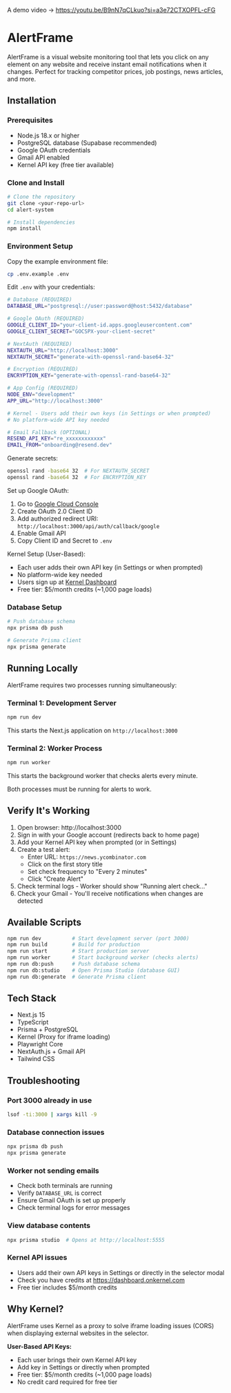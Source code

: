 A demo video -> https://youtu.be/B9nN7qCLkuo?si=a3e72CTXOPFL-cFG

# AlertFrame

AlertFrame is a visual website monitoring tool that lets you click on any element on any website and receive instant email notifications when it changes. Perfect for tracking competitor prices, job postings, news articles, and more.

## Installation

### Prerequisites

- Node.js 18.x or higher
- PostgreSQL database (Supabase recommended)
- Google OAuth credentials
- Gmail API enabled
- Kernel API key (free tier available)

### Clone and Install

```bash
# Clone the repository
git clone <your-repo-url>
cd alert-system

# Install dependencies
npm install
```

### Environment Setup

Copy the example environment file:

```bash
cp .env.example .env
```

Edit `.env` with your credentials:

```bash
# Database (REQUIRED)
DATABASE_URL="postgresql://user:password@host:5432/database"

# Google OAuth (REQUIRED)
GOOGLE_CLIENT_ID="your-client-id.apps.googleusercontent.com"
GOOGLE_CLIENT_SECRET="GOCSPX-your-client-secret"

# NextAuth (REQUIRED)
NEXTAUTH_URL="http://localhost:3000"
NEXTAUTH_SECRET="generate-with-openssl-rand-base64-32"

# Encryption (REQUIRED)
ENCRYPTION_KEY="generate-with-openssl-rand-base64-32"

# App Config (REQUIRED)
NODE_ENV="development"
APP_URL="http://localhost:3000"

# Kernel - Users add their own keys (in Settings or when prompted)
# No platform-wide API key needed

# Email Fallback (OPTIONAL)
RESEND_API_KEY="re_xxxxxxxxxxxx"
EMAIL_FROM="onboarding@resend.dev"
```

Generate secrets:
```bash
openssl rand -base64 32  # For NEXTAUTH_SECRET
openssl rand -base64 32  # For ENCRYPTION_KEY
```

Set up Google OAuth:
1. Go to [Google Cloud Console](https://console.cloud.google.com/apis/credentials)
2. Create OAuth 2.0 Client ID
3. Add authorized redirect URI: `http://localhost:3000/api/auth/callback/google`
4. Enable Gmail API
5. Copy Client ID and Secret to `.env`

Kernel Setup (User-Based):
- Each user adds their own API key (in Settings or when prompted)
- No platform-wide key needed
- Users sign up at [Kernel Dashboard](https://dashboard.onkernel.com)
- Free tier: $5/month credits (~1,000 page loads)

### Database Setup

```bash
# Push database schema
npx prisma db push

# Generate Prisma client
npx prisma generate
```

## Running Locally

AlertFrame requires two processes running simultaneously:

### Terminal 1: Development Server

```bash
npm run dev
```

This starts the Next.js application on `http://localhost:3000`

### Terminal 2: Worker Process

```bash
npm run worker
```

This starts the background worker that checks alerts every minute.

Both processes must be running for alerts to work.

## Verify It's Working

1. Open browser: http://localhost:3000
2. Sign in with your Google account (redirects back to home page)
3. Add your Kernel API key when prompted (or in Settings)
4. Create a test alert:
   - Enter URL: `https://news.ycombinator.com`
   - Click on the first story title
   - Set check frequency to "Every 2 minutes"
   - Click "Create Alert"
5. Check terminal logs - Worker should show "Running alert check..."
6. Check your Gmail - You'll receive notifications when changes are detected

## Available Scripts

```bash
npm run dev          # Start development server (port 3000)
npm run build        # Build for production
npm run start        # Start production server
npm run worker       # Start background worker (checks alerts)
npm run db:push      # Push database schema
npm run db:studio    # Open Prisma Studio (database GUI)
npm run db:generate  # Generate Prisma client
```

## Tech Stack

- Next.js 15
- TypeScript
- Prisma + PostgreSQL
- Kernel (Proxy for iframe loading)
- Playwright Core
- NextAuth.js + Gmail API
- Tailwind CSS

## Troubleshooting

### Port 3000 already in use
```bash
lsof -ti:3000 | xargs kill -9
```

### Database connection issues
```bash
npx prisma db push
npx prisma generate
```

### Worker not sending emails
- Check both terminals are running
- Verify `DATABASE_URL` is correct
- Ensure Gmail OAuth is set up properly
- Check terminal logs for error messages

### View database contents
```bash
npx prisma studio  # Opens at http://localhost:5555
```

### Kernel API issues
- Users add their own API keys in Settings or directly in the selector modal
- Check you have credits at https://dashboard.onkernel.com
- Free tier includes $5/month credits

## Why Kernel?

AlertFrame uses Kernel as a proxy to solve iframe loading issues (CORS) when displaying external websites in the selector.

**User-Based API Keys:**
- Each user brings their own Kernel API key
- Add key in Settings or directly when prompted
- Free tier: $5/month credits (~1,000 page loads)
- No credit card required for free tier
